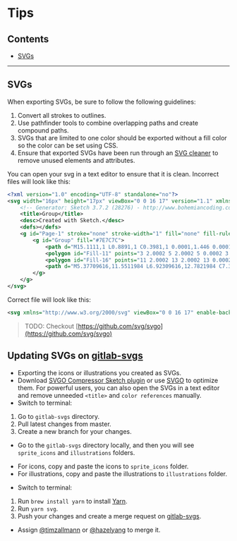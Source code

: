 # Tips

## Contents
* [SVGs](#svgs)

---

## SVGs

When exporting SVGs, be sure to follow the following guidelines:

1. Convert all strokes to outlines.
2. Use pathfinder tools to combine overlapping paths and create compound paths.
3. SVGs that are limited to one color should be exported without a fill color so the color can be set using CSS.
4. Ensure that exported SVGs have been run through an [SVG cleaner](https://github.com/RazrFalcon/SVGCleaner) to remove unused elements and attributes.

You can open your svg in a text editor to ensure that it is clean.
Incorrect files will look like this:

```xml
<?xml version="1.0" encoding="UTF-8" standalone="no"?>
<svg width="16px" height="17px" viewBox="0 0 16 17" version="1.1" xmlns="http://www.w3.org/2000/svg" xmlns:xlink="http://www.w3.org/1999/xlink">
    <!-- Generator: Sketch 3.7.2 (28276) - http://www.bohemiancoding.com/sketch -->
    <title>Group</title>
    <desc>Created with Sketch.</desc>
    <defs></defs>
    <g id="Page-1" stroke="none" stroke-width="1" fill="none" fill-rule="evenodd">
        <g id="Group" fill="#7E7C7C">
            <path d="M15.1111,1 L0.8891,1 C0.3981,1 0.0001,1.446 0.0001,1.996 L0.0001,15.945 C0.0001,16.495 0.3981,16.941 0.8891,16.941 L15.1111,16.941 C15.6021,16.941 16.0001,16.495 16.0001,15.945 L16.0001,1.996 C16.0001,1.446 15.6021,1 15.1111,1 L15.1111,1 L15.1111,1 Z M14.0001,6.0002 L14.0001,14.949 L2.0001,14.949 L2.0001,6.0002 L14.0001,6.0002 Z M14.0001,4.0002 L14.0001,2.993 L2.0001,2.993 L2.0001,4.0002 L14.0001,4.0002 Z" id="Combined-Shape"></path>
            <polygon id="Fill-11" points="3 2.0002 5 2.0002 5 0.0002 3 0.0002"></polygon>
            <polygon id="Fill-16" points="11 2.0002 13 2.0002 13 0.0002 11 0.0002"></polygon>
            <path d="M5.37709616,11.5511984 L6.92309616,12.7821984 C7.35112915,13.123019 7.97359761,13.0565604 8.32002627,12.6330535 L10.7740263,9.63305349 C11.1237073,9.20557058 11.0606364,8.57555475 10.6331535,8.22587373 C10.2056706,7.87619272 9.57565475,7.93926361 9.22597373,8.36674651 L6.77197373,11.3667465 L8.16890384,11.2176016 L6.62290384,9.98660159 C6.19085236,9.6425813 5.56172188,9.71394467 5.21770159,10.1459962 C4.8736813,10.5780476 4.94504467,11.2071781 5.37709616,11.5511984 L5.37709616,11.5511984 Z" id="Stroke-21"></path>
        </g>
    </g>
</svg>
```

Correct file will look like this:

```xml
<svg xmlns="http://www.w3.org/2000/svg" viewBox="0 0 16 17" enable-background="new 0 0 16 17"><path d="m15.1 1h-2.1v-1h-2v1h-6v-1h-2v1h-2.1c-.5 0-.9.5-.9 1v14c0 .6.4 1 .9 1h14.2c.5 0 .9-.4.9-1v-14c0-.5-.4-1-.9-1m-1.1 14h-12v-9h12v9m0-11h-12v-1h12v1"/><path d="m5.4 11.6l1.5 1.2c.4.3 1.1.3 1.4-.1l2.5-3c.3-.4.3-1.1-.1-1.4-.5-.4-1.1-.3-1.5.1l-1.8 2.2-.8-.6c-.4-.3-1.1-.3-1.4.2-.3.4-.3 1 .2 1.4"/></svg>
```

> TODO: Checkout [https://github.com/svg/svgo](https://github.com/svg/svgo)

## Updating SVGs on [gitlab-svgs](http://gitlab-org.gitlab.io/gitlab-svgs/)

- Exporting the icons or illustrations you created as SVGs.
- Download [SVGO Compressor Sketch plugin](https://github.com/bohemiancoding/svgo-compressor) or use [SVGO](https://github.com/svg/svgo) to optimize them. For powerful users, you can also open the SVGs in a text editor and remove unneeded `<title>` and `color references` manually. 
- Switch to terminal:
 1. Go to `gitlab-svgs` directory.
 1. Pull latest changes from master.
 1. Create a new branch for your changes.
- Go to the `gitlab-svgs` directory locally, and then you will see `sprite_icons` and `illustrations` folders.
 * For icons, copy and paste the icons to `sprite_icons` folder.
 * For illustrations, copy and paste the illustrations to `illustrations` folder.
- Switch to terminal:
 1. Run `brew install yarn` to install [Yarn](https://yarnpkg.com/en/).
 1. Run `yarn svg`.
 1. Push your changes and create a merge request on [gitlab-svgs](https://gitlab.com/gitlab-org/gitlab-svgs).
- Assign [@timzallmann](https://gitlab.com/timzallmann) or [@hazelyang](https://gitlab.com/hazelyang) to merge it.
